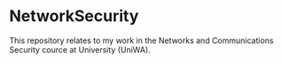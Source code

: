# NetworkSecurity
This repository relates to my work in the Networks and Communications Security cource at University (UniWA).
